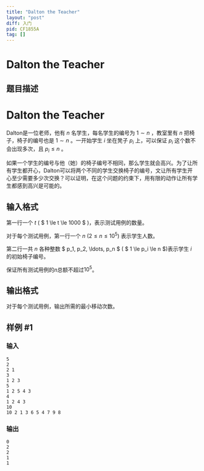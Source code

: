 ```yaml
---
title: "Dalton the Teacher"
layout: "post"
diff: 入门
pid: CF1855A
tag: []
---
```


# Dalton the Teacher

## 题目描述

# Dalton the Teacher


Dalton是一位老师，他有 $n$ 名学生，每名学生的编号为 $1\sim n$ ，教室里有 $n$ 把椅子，椅子的编号也是 $1\sim n$ 。一开始学生 $i$ 坐在凳子 $p_i$ 上，可以保证 $p_i$ 这个数不会出现多次，且 $p_i \le n$ 。

如果一个学生的编号与他（她）的椅子编号不相同，那么学生就会高兴。为了让所有学生都开心，Dalton可以将两个不同的学生交换椅子的编号，文让所有学生开心至少需要多少次交换？可以证明，在这个问题的约束下，用有限的动作让所有学生都感到高兴是可能的。

## 输入格式

第一行一个 $t$  ( $ 1 \le t \le 1000 $ )，表示测试用例的数量。

对于每个测试用例，第一行一个 $n$ ($2\le n\le 10^5$) 表示学生人数。

第二行一共 $n$ 各种整数 $ p_1, p_2, \ldots, p_n $ ( $ 1 \le p_i \le n $)表示学生 $i$ 的初始椅子编号。

保证所有测试用例的$n$总额不超过$10^5$。

## 输出格式

对于每个测试用例，输出所需的最小移动次数。

## 样例 #1

### 输入

```
5
2
2 1
3
1 2 3
5
1 2 5 4 3
4
1 2 4 3
10
10 2 1 3 6 5 4 7 9 8
```

### 输出

```
0
2
2
1
1
```

